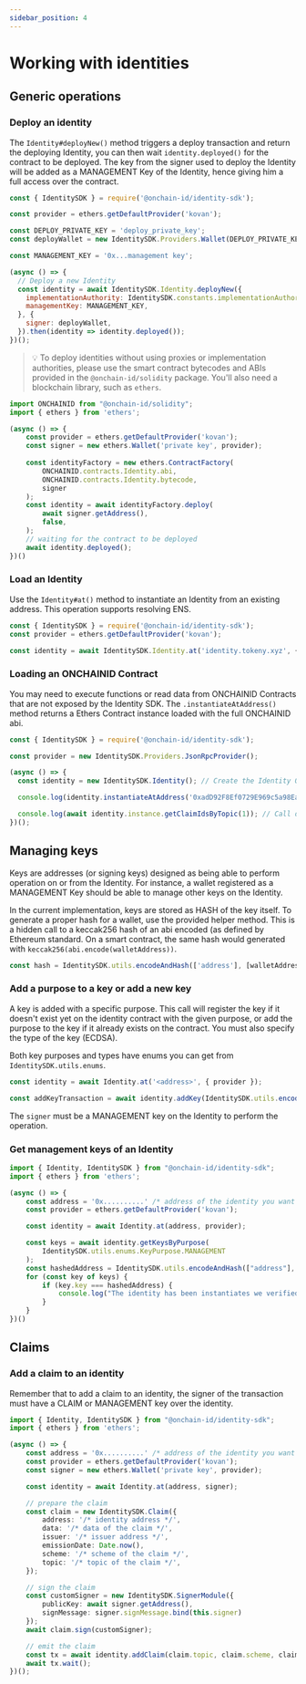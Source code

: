 ```yaml
---
sidebar_position: 4
---
```


# Working with identities

## Generic operations

### Deploy an identity

The `Identity#deployNew()` method triggers a deploy transaction and return the deploying Identity, you can then wait `identity.deployed()` for the contract to be deployed. The key from the signer used to deploy the Identity will be added as a MANAGEMENT Key of the Identity, hence giving him a full access over the contract.

```javascript
const { IdentitySDK } = require('@onchain-id/identity-sdk');

const provider = ethers.getDefaultProvider('kovan');

const DEPLOY_PRIVATE_KEY = 'deploy_private_key';
const deployWallet = new IdentitySDK.Providers.Wallet(DEPLOY_PRIVATE_KEY, provider);

const MANAGEMENT_KEY = '0x...management key';

(async () => {
  // Deploy a new Identity
  const identity = await IdentitySDK.Identity.deployNew({
    implementationAuthority: IdentitySDK.constants.implementationAuthorities.kovan, // Or provide your own address.
    managementKey: MANAGEMENT_KEY,
  }, {
    signer: deployWallet,
  }).then(identity => identity.deployed());
})();
```

> 💡 To deploy identities without using proxies or implementation authorities, please use the smart contract bytecodes and ABIs provided in the `@onchain-id/solidity` package. You'll also need a blockchain library, such as `ethers`.

```typescript
import ONCHAINID from "@onchain-id/solidity";
import { ethers } from 'ethers';

(async () => {
	const provider = ethers.getDefaultProvider('kovan');
	const signer = new ethers.Wallet('private key', provider);
	
	const identityFactory = new ethers.ContractFactory(
		ONCHAINID.contracts.Identity.abi,
		ONCHAINID.contracts.Identity.bytecode,
		signer
	);
	const identity = await identityFactory.deploy(
		await signer.getAddress(),
		false,
	);
	// waiting for the contract to be deployed
	await identity.deployed();
})()
```

### Load an Identity

Use the `Identity#at()` method to instantiate an Identity from an existing address. This operation supports resolving ENS.

```javascript
const { IdentitySDK } = require('@onchain-id/identity-sdk');
const provider = ethers.getDefaultProvider('kovan');

const identity = await IdentitySDK.Identity.at('identity.tokeny.xyz', { provider });
```

### Loading an ONCHAINID Contract

You may need to execute functions or read data from ONCHAINID Contracts that are not exposed by the Identity SDK. The `.instantiateAtAddress()` method returns a Ethers Contract instance loaded with the full ONCHAINID abi.

```javascript
const { IdentitySDK } = require('@onchain-id/identity-sdk');

const provider = new IdentitySDK.Providers.JsonRpcProvider();

(async () => {
  const identity = new IdentitySDK.Identity(); // Create the Identity Object

  console.log(identity.instantiateAtAddress('0xadD92F8Ef0729E969c5a98Ea5740c9b644B362e3', { provider })); // Get the instance of the Identity

  console.log(await identity.instance.getClaimIdsByTopic(1)); // Call directly a function from the Contract.
})();
```

## Managing keys

Keys are addresses (or signing keys) designed as being able to perform operation on or from the Identity. For instance, a wallet registered as a MANAGEMENT Key should be able to manage other keys on the Identity.

In the current implementation, keys are stored as HASH of the key itself. To generate a proper hash for a wallet, use the provided helper method. This is a hidden call to a keccak256 hash of an abi encoded (as defined by Ethereum standard. On a smart contract, the same hash would generated with `keccak256(abi.encode(walletAddress))`.

```javascript
const hash = IdentitySDK.utils.encodeAndHash(['address'], [walletAddress]);
```

### Add a purpose to a key or add a new key

A key is added with a specific purpose. This call will register the key if it doesn't exist yet on the identity contract with the given purpose, or add the purpose to the key if it already exists on the contract. You must also specify the type of the key (ECDSA).

Both key purposes and types have enums you can get from `IdentitySDK.utils.enums`.

```javascript
const identity = await Identity.at('<address>', { provider });

const addKeyTransaction = await identity.addKey(IdentitySDK.utils.encodeAndHash(['address'], [walletAddress]), IdentitySDK.utils.enums.KeyPurpose.MANAGEMENT, IdentitySDK.utils.enums.KeyType.ECDSA, { signer });
```

The `signer` must be a MANAGEMENT key on the Identity to perform the operation.


### Get management keys of an Identity

```typescript
import { Identity, IdentitySDK } from "@onchain-id/identity-sdk";
import { ethers } from 'ethers';

(async () => {
	const address = '0x..........' /* address of the identity you want to instanciate */ 
	const provider = ethers.getDefaultProvider('kovan');

	const identity = await Identity.at(address, provider);

	const keys = await identity.getKeysByPurpose(
		IdentitySDK.utils.enums.KeyPurpose.MANAGEMENT
	);
	const hashedAddress = IdentitySDK.utils.encodeAndHash(["address"], ['0x...your wallet address']);
	for (const key of keys) {
		if (key.key === hashedAddress) {
			console.log("The identity has been instantiates we verified the wallet used is a manager of the identity");
		}
	}
})()
```

## Claims

### Add a claim to an identity

Remember that to add a claim to an identity, the signer of the transaction must have a CLAIM or MANAGEMENT key over the identity.

```typescript
import { Identity, IdentitySDK } from "@onchain-id/identity-sdk";
import { ethers } from 'ethers';

(async () => {
	const address = '0x..........' /* address of the identity you want to instanciate */
    const provider = ethers.getDefaultProvider('kovan');
    const signer = new ethers.Wallet('private key', provider);

	const identity = await Identity.at(address, signer);

	// prepare the claim
	const claim = new IdentitySDK.Claim({
		address: '/* identity address */',
		data: '/* data of the claim */',
		issuer: '/* issuer address */',
		emissionDate: Date.now(),
		scheme: '/* scheme of the claim */',
		topic: '/* topic of the claim */',
	});

	// sign the claim
	const customSigner = new IdentitySDK.SignerModule({
		publicKey: await signer.getAddress(),
		signMessage: signer.signMessage.bind(this.signer)
	});
	await claim.sign(customSigner);

	// emit the claim
	const tx = await identity.addClaim(claim.topic, claim.scheme, claim.issuer, claim.signature, claim.data, claim.uri, { signer });
	await tx.wait();
})();
```
